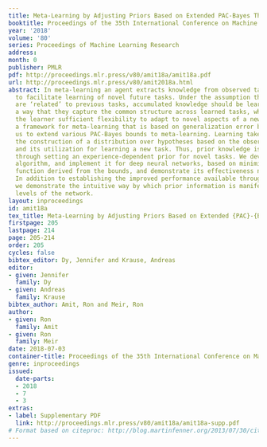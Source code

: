 ```yaml
---
title: Meta-Learning by Adjusting Priors Based on Extended PAC-Bayes Theory
booktitle: Proceedings of the 35th International Conference on Machine Learning
year: '2018'
volume: '80'
series: Proceedings of Machine Learning Research
address: 
month: 0
publisher: PMLR
pdf: http://proceedings.mlr.press/v80/amit18a/amit18a.pdf
url: http://proceedings.mlr.press/v80/amit2018a.html
abstract: In meta-learning an agent extracts knowledge from observed tasks, aiming
  to facilitate learning of novel future tasks. Under the assumption that future tasks
  are ‘related’ to previous tasks, accumulated knowledge should be learned in such
  a way that they capture the common structure across learned tasks, while allowing
  the learner sufficient flexibility to adapt to novel aspects of a new task. We present
  a framework for meta-learning that is based on generalization error bounds, allowing
  us to extend various PAC-Bayes bounds to meta-learning. Learning takes place through
  the construction of a distribution over hypotheses based on the observed tasks,
  and its utilization for learning a new task. Thus, prior knowledge is incorporated
  through setting an experience-dependent prior for novel tasks. We develop a gradient-based
  algorithm, and implement it for deep neural networks, based on minimizing an objective
  function derived from the bounds, and demonstrate its effectiveness numerically.
  In addition to establishing the improved performance available through meta-learning,
  we demonstrate the intuitive way by which prior information is manifested at different
  levels of the network.
layout: inproceedings
id: amit18a
tex_title: Meta-Learning by Adjusting Priors Based on Extended {PAC}-{B}ayes Theory
firstpage: 205
lastpage: 214
page: 205-214
order: 205
cycles: false
bibtex_editor: Dy, Jennifer and Krause, Andreas
editor:
- given: Jennifer
  family: Dy
- given: Andreas
  family: Krause
bibtex_author: Amit, Ron and Meir, Ron
author:
- given: Ron
  family: Amit
- given: Ron
  family: Meir
date: 2018-07-03
container-title: Proceedings of the 35th International Conference on Machine Learning
genre: inproceedings
issued:
  date-parts:
  - 2018
  - 7
  - 3
extras:
- label: Supplementary PDF
  link: http://proceedings.mlr.press/v80/amit18a/amit18a-supp.pdf
# Format based on citeproc: http://blog.martinfenner.org/2013/07/30/citeproc-yaml-for-bibliographies/
---
```

